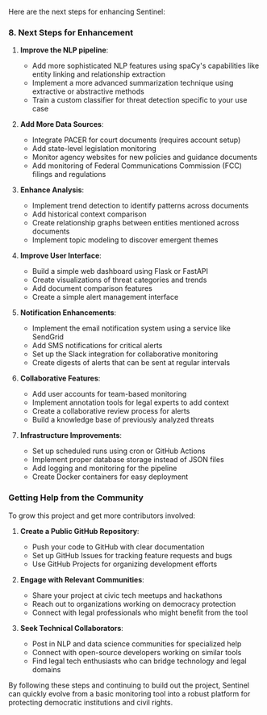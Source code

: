 Here are the next steps for enhancing Sentinel:

### 8. Next Steps for Enhancement

1. **Improve the NLP pipeline**:
   - Add more sophisticated NLP features using spaCy's capabilities like entity linking and relationship extraction
   - Implement a more advanced summarization technique using extractive or abstractive methods
   - Train a custom classifier for threat detection specific to your use case

2. **Add More Data Sources**:
   - Integrate PACER for court documents (requires account setup)
   - Add state-level legislation monitoring
   - Monitor agency websites for new policies and guidance documents
   - Add monitoring of Federal Communications Commission (FCC) filings and regulations

3. **Enhance Analysis**:
   - Implement trend detection to identify patterns across documents
   - Add historical context comparison 
   - Create relationship graphs between entities mentioned across documents
   - Implement topic modeling to discover emergent themes

4. **Improve User Interface**:
   - Build a simple web dashboard using Flask or FastAPI
   - Create visualizations of threat categories and trends
   - Add document comparison features
   - Create a simple alert management interface

5. **Notification Enhancements**:
   - Implement the email notification system using a service like SendGrid
   - Add SMS notifications for critical alerts
   - Set up the Slack integration for collaborative monitoring
   - Create digests of alerts that can be sent at regular intervals

6. **Collaborative Features**:
   - Add user accounts for team-based monitoring
   - Implement annotation tools for legal experts to add context
   - Create a collaborative review process for alerts
   - Build a knowledge base of previously analyzed threats

7. **Infrastructure Improvements**:
   - Set up scheduled runs using cron or GitHub Actions
   - Implement proper database storage instead of JSON files
   - Add logging and monitoring for the pipeline
   - Create Docker containers for easy deployment

### Getting Help from the Community

To grow this project and get more contributors involved:

1. **Create a Public GitHub Repository**:
   - Push your code to GitHub with clear documentation
   - Set up GitHub Issues for tracking feature requests and bugs
   - Use GitHub Projects for organizing development efforts

2. **Engage with Relevant Communities**:
   - Share your project at civic tech meetups and hackathons
   - Reach out to organizations working on democracy protection
   - Connect with legal professionals who might benefit from the tool

3. **Seek Technical Collaborators**:
   - Post in NLP and data science communities for specialized help
   - Connect with open-source developers working on similar tools
   - Find legal tech enthusiasts who can bridge technology and legal domains

By following these steps and continuing to build out the project, Sentinel can quickly evolve from a basic monitoring tool into a robust platform for protecting democratic institutions and civil rights.